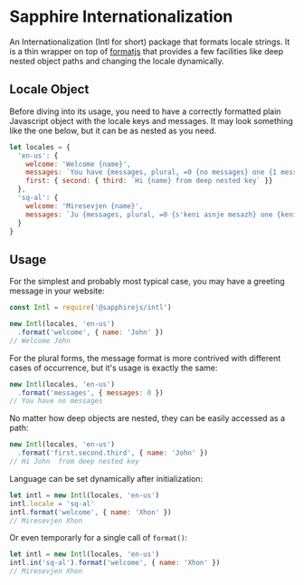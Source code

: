 # Sapphire Internationalization

An Internationalization (Intl for short) package that formats locale strings. It is a thin wrapper on top of [formatjs](https://formatjs.io/) that provides a few facilities like deep nested object paths and changing the locale dynamically.

## Locale Object

Before diving into its usage, you need to have a correctly formatted plain Javascript object with the locale keys and messages. It may look something like the one below, but it can be as nested as you need.

```javascript
let locales = {
  'en-us': {
    welcome: 'Welcome {name}',
    messages: `You have {messages, plural, =0 {no messages} one {1 message} other {{messages} messages}}`,
    first: { second: { third: `Hi {name} from deep nested key` }}
  },
  'sq-al': {
    welcome: 'Miresevjen {name}',
    messages: `Ju {messages, plural, =0 {s'keni asnje mesazh} one {keni 1 mesazh} other {keni {messages} mesazhe}}`
  }
}
```

## Usage

For the simplest and probably most typical case, you may have a greeting message in your website:

```javascript
const Intl = require('@sapphirejs/intl')

new Intl(locales, 'en-us')
  .format('welcome', { name: 'John' })
// Welcome John
```

For the plural forms, the message format is more contrived with different cases of occurrence, but it's usage is exactly the same:

```javascript
new Intl(locales, 'en-us')
  .format('messages', { messages: 0 })
// You have no messages
```

No matter how deep objects are nested, they can be easily accessed as a path:

```javascript
new Intl(locales, 'en-us')
  .format('first.second.third', { name: 'John' })
// Hi John  from deep nested key
```


Language can be set dynamically after initialization:

```javascript
let intl = new Intl(locales, 'en-us')
intl.locale = 'sq-al'
intl.format('welcome', { name: 'Xhon' })
// Miresevjen Xhon
```

Or even temporarly for a single call of `format()`:

```javascript
let intl = new Intl(locales, 'en-us')
intl.in('sq-al').format('welcome', { name: 'Xhon' })
// Miresevjen Xhon
```
